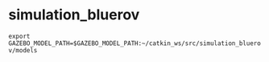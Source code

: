 # simulation_bluerov

`export GAZEBO_MODEL_PATH=$GAZEBO_MODEL_PATH:~/catkin_ws/src/simulation_bluerov/models`